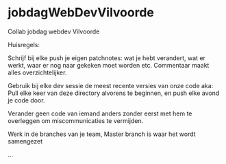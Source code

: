 # jobdagWebDevVilvoorde
Collab jobdag webdev Vilvoorde

Huisregels:

Schrijf bij elke push je eigen patchnotes: wat je hebt verandert, wat er werkt, waar er nog naar gekeken moet worden etc.
Commentaar maakt alles overzichtelijker.

Gebruik bij elke dev sessie de meest recente versies van onze code aka: Pull elke keer van deze directory alvorens te beginnen, en push elke avond je code door.

Verander geen code van iemand anders zonder eerst met hem te overleggen om miscommunicaties te vermijden.

Werk in de branches van je team, Master branch is waar het wordt samengezet

...

